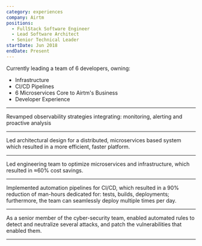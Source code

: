 ```yaml
---
category: experiences
company: Airtm
positions:
  - FullStack Software Engineer
  - Lead Software Architect
  - Senior Technical Leader
startDate: Jun 2018
endDate: Present
---
```


Currently leading a team of 6 developers, owning:

- Infrastructure
- CI/CD Pipelines
- 6 Microservices Core to Airtm's Business
- Developer Experience

---

Revamped observability strategies integrating: monitoring, alerting and proactive analysis

---

Led architectural design for a distributed, microservices based system which resulted in a more efficient, faster platform.

---

Led engineering team to optimize microservices and infrastructure, which resulted in ≈60% cost savings.

---

Implemented automation pipelines for CI/CD, which resulted in a 90% reduction of man-hours dedicated for: tests, builds, deployments; furthermore, the team can seamlessly deploy multiple times per day.

---

As a senior member of the cyber-security team, enabled automated rules to detect and neutralize several attacks, and patch the vulnerabilities that enabled them.

---
